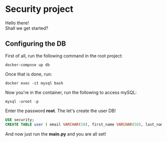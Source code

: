# Security project

Hello there!
<br>
Shall we get started?

## Configuring the DB

First of all, run the following command in the root project:
``` console
docker-compose up db
```
Once that is done, run:
``` console
docker exec -it mysql bash
```
Now you're in the container, run the following to access mySQL:
``` console
mysql -uroot -p
```
Enter the password __root__. The let's create the user DB!
``` SQL
USE security;
CREATE TABLE user ( email VARCHAR(50), first_name VARCHAR(50), last_name VARCHAR(50), pwd VARCHAR(200));
```

And now just run the __main.py__ and you are all set!
